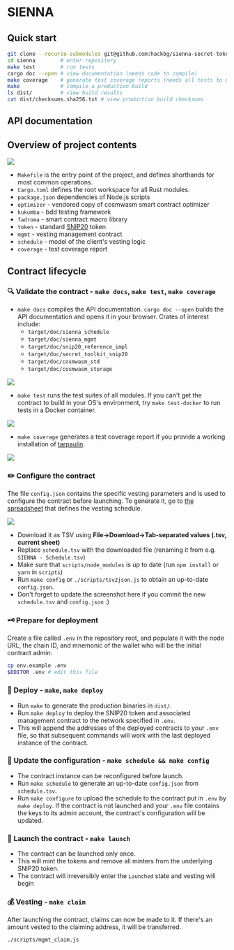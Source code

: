 # SIENNA

## Quick start

```sh
git clone --recurse-submodules git@github.com:hackbg/sienna-secret-token.git sienna 
cd sienna        # enter repository
make test        # run tests
cargo doc --open # view documentation (needs code to compile)
make coverage    # generate test coverage reports (needs all tests to pass)
make             # compile a production build
ls dist/         # view build results
cat dist/checksums.sha256.txt # view production build checksums
```

## API documentation

## Overview of project contents 

![](./docs/project_contents.png)

* `Makefile` is the entry point of the project,
  and defines shorthands for most common operations.
* `Cargo.toml` defines the root workspace for all Rust modules.
* `package.json` dependencies of Node.js scripts
* `optimizer` - vendored copy of cosmwasm smart contract optimizer
* `kukumba` - bdd testing framework
* `fadroma` - smart contract macro library
* `token` - standard [SNIP20](https://github.com/SecretFoundation/SNIPs/blob/master/SNIP-20.md) token
* `mgmt` - vesting management contract
* `schedule` - model of the client's vesting logic
* `coverage`  - test coverage report

## Contract lifecycle

### 🔍 Validate the contract - `make docs`, `make test`, `make coverage`

* `make docs` compiles the API documentation.
  `cargo doc --open` builds the API documentation and opens it in your browser.
  Crates of interest include:
  * `target/doc/sienna_schedule`
  * `target/doc/sienna_mgmt`
  * `target/doc/snip20_reference_impl`
  * `target/doc/secret_toolkit_snip20`
  * `target/doc/cosmwasm_std`
  * `target/doc/cosmwasm_storage`

![](./docs/cargo_docs_exist.png)

* `make test` runs the test suites of all modules.
  If you can't get the contract to build in your OS's environment,
  try `make test-docker` to run tests in a Docker container.

![](./docs/tests.png)

* `make coverage` generates a test coverage report
  if you provide a working installation of [tarpaulin](https://crates.io/crates/cargo-tarpaulin).

![](./docs/coverage.jpeg)

### ✏️ Configure the contract

The file `config.json` contains the specific vesting parameters
and is used to configure the contract before launching.
To generate it, go to [the spreadsheet](https://docs.google.com/spreadsheets/d/1sgj-nTE_b25F8O740Av7XYByOzkD0qNx1Jk63G2qRwY/)
that defines the vesting schedule.

![](./docs/schedule_and_data_model.png)

* Download it as TSV using **File->Download->Tab-separated values (.tsv, current sheet)**
* Replace `schedule.tsv` with the downloaded file (renaming it from e.g. `SIENNA - Schedule.tsv`)
* Make sure that `scripts/node_modules` is up to date (run `npm install` or `yarn` in `scripts`)
* Run `make config` or `./scripts/tsv2json.js` to obtain an up-to-date `config.json`.
* Don't forget to update the screenshot here if you commit the new `schedule.tsv` and `config.json` :)

### 🗝️ Prepare for deployment

Create a file called `.env` in the repository root, and populate it with
the node URL, the chain ID, and mnemonic of the wallet who will be the
initial contract admin:

```sh
cp env.example .env
$EDITOR .env # edit this file
```

### 🚚 Deploy - `make`, `make deploy`

* Run `make` to generate the production binaries in `dist/`.
* Run `make deploy` to deploy the SNIP20 token and associated management contract
  to the network specified in `.env`.
* This will append the addresses of the deployed contracts to your `.env` file,
  so that subsequent commands will work with the last deployed instance of the contract.

### 🔧 Update the configuration - `make schedule && make config`

* The contract instance can be reconfigured before launch.
* Run `make schedule` to generate an up-to-date `config.json` from `schedule.tsv`.
* Run `make configure` to upload the schedule to the contract put in `.env` by `make deploy`.
  If the contract is not launched and your `.env` file contains the keys to its admin account,
  the contract's configuration will be updated.

### 🚀 Launch the contract - `make launch`

* The contract can be launched only once.
* This will mint the tokens and remove all minters from the underlying SNIP20 token.
* The contract will irreversibly enter the `Launched` state and vesting will begin

### 💰 Vesting - `make claim`

After launching the contract, claims can now be made to it.
If there's an amount vested to the claiming address, it will be transferred.

```sh
./scripts/mgmt_claim.js
```
